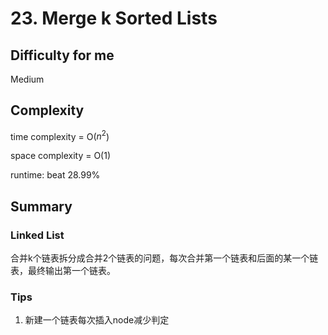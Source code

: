 # 23. Merge k Sorted Lists
## Difficulty for me
Medium

## Complexity
time complexity = O($n^2$)

space complexity = O(1)

runtime: beat 28.99%

## Summary
### Linked List

合并k个链表拆分成合并2个链表的问题，每次合并第一个链表和后面的某一个链表，最终输出第一个链表。

### Tips

1. 新建一个链表每次插入node减少判定